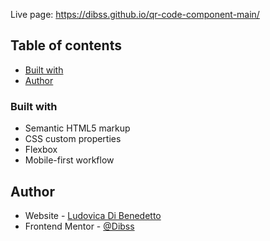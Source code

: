 Live page:
https://dibss.github.io/qr-code-component-main/
## Table of contents

- [Built with](#built-with)
- [Author](#author)
### Built with

- Semantic HTML5 markup
- CSS custom properties
- Flexbox
- Mobile-first workflow
## Author

- Website - [Ludovica Di Benedetto](https://github.com/Dibss)
- Frontend Mentor - [@Dibss](https://www.frontendmentor.io/profile/Dibss)
